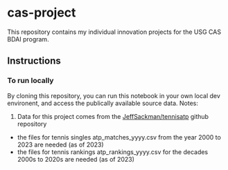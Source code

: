 # cas-project
This repository contains my individual innovation projects for the USG CAS BDAI program.

## Instructions
### To run locally
By cloning this repository, you can run this notebook in your own local dev environent, and access the publically available source data.
Notes:
1. Data for this project comes from the [JeffSackman/tennisatp](https://github.com/JeffSackmann/tennis_atp) github repository
- the files for tennis singles atp_matches_yyyy.csv from the year 2000 to 2023 are needed (as of 2023)
- the files for tennis rankings atp_rankings_yyyy.csv for the decades 2000s to 2020s are needed (as of 2023)

